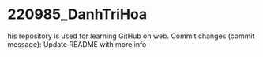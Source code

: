# 220985_DanhTriHoa
his repository is used for learning GitHub on web.
Commit changes (commit message): Update README with more info
